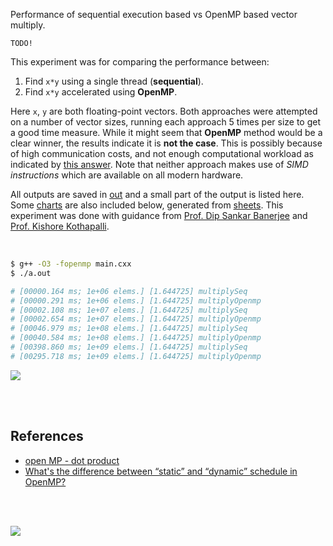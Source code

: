 Performance of sequential execution based vs OpenMP based vector multiply.

`TODO!`

This experiment was for comparing the performance between:
1. Find `x*y` using a single thread (**sequential**).
2. Find `x*y` accelerated using **OpenMP**.

Here `x`, `y` are both floating-point vectors. Both approaches were attempted
on a number of vector sizes, running each approach 5 times per size to get a
good time measure. While it might seem that **OpenMP** method would be a clear
winner, the results indicate it is **not the case**. This is possibly because
of high communication costs, and not enough computational workload as indicated
by [this answer]. Note that neither approach makes use of *SIMD instructions*
which are available on all modern hardware.

All outputs are saved in [out](out/) and a small part of the output is listed
here. Some [charts] are also included below, generated from [sheets]. This
experiment was done with guidance from [Prof. Dip Sankar Banerjee] and
[Prof. Kishore Kothapalli].

<br>

```bash
$ g++ -O3 -fopenmp main.cxx
$ ./a.out

# [00000.164 ms; 1e+06 elems.] [1.644725] multiplySeq
# [00000.291 ms; 1e+06 elems.] [1.644725] multiplyOpenmp
# [00002.108 ms; 1e+07 elems.] [1.644725] multiplySeq
# [00002.654 ms; 1e+07 elems.] [1.644725] multiplyOpenmp
# [00046.979 ms; 1e+08 elems.] [1.644725] multiplySeq
# [00040.584 ms; 1e+08 elems.] [1.644725] multiplyOpenmp
# [00398.860 ms; 1e+09 elems.] [1.644725] multiplySeq
# [00295.718 ms; 1e+09 elems.] [1.644725] multiplyOpenmp
```

[![](https://i.imgur.com/s4QBnrS.gif)][sheets]

<br>
<br>


## References

- [open MP - dot product][this answer]
- [What's the difference between “static” and “dynamic” schedule in OpenMP?](https://stackoverflow.com/a/10852852/1413259)

<br>
<br>

[![](https://i.imgur.com/NoHtf8A.jpg)](https://www.youtube.com/watch?v=0XTLuFpuAtE)

[Prof. Dip Sankar Banerjee]: https://sites.google.com/site/dipsankarban/
[Prof. Kishore Kothapalli]: https://cstar.iiit.ac.in/~kkishore/
[this answer]: https://stackoverflow.com/a/5368572/1413259
[charts]: https://photos.app.goo.gl/qfFxpy6v886ZQhja8
[sheets]: https://docs.google.com/spreadsheets/d/1IdlGlGqvn-Gprb5cpgzZU9QU3dfo3SgySajN5oDgkeQ/edit?usp=sharing
